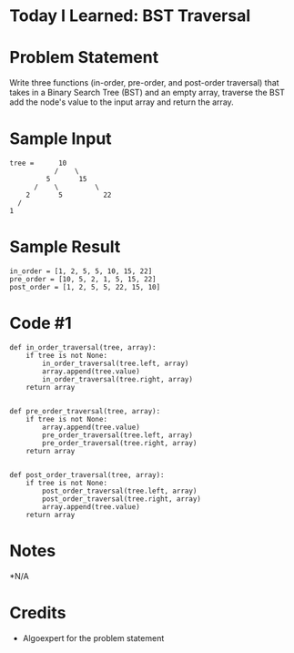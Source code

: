 # Today I Learned: BST Traversal
# Problem Statement
Write three functions (in-order, pre-order, and post-order traversal) that takes in a Binary Search Tree (BST) and an empty array, traverse the BST add the node's value to the input array and return the array. 

# Sample Input
```
tree =      10
           /    \
         5       15
      /    \         \
    2       5          22
  /
1
```

# Sample Result

```
in_order = [1, 2, 5, 5, 10, 15, 22]
pre_order = [10, 5, 2, 1, 5, 15, 22]
post_order = [1, 2, 5, 5, 22, 15, 10]
```

# Code #1

```
def in_order_traversal(tree, array):
    if tree is not None: 
        in_order_traversal(tree.left, array)
        array.append(tree.value)
        in_order_traversal(tree.right, array)
    return array


def pre_order_traversal(tree, array):
    if tree is not None: 
        array.append(tree.value)
        pre_order_traversal(tree.left, array)
        pre_order_traversal(tree.right, array)
    return array


def post_order_traversal(tree, array):
    if tree is not None: 
        post_order_traversal(tree.left, array)
        post_order_traversal(tree.right, array)
        array.append(tree.value)
    return array
```

# Notes
*N/A

# Credits
* Algoexpert for the problem statement
